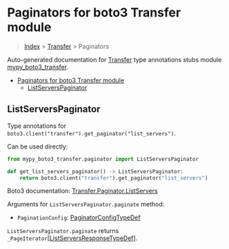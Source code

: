 # Paginators for boto3 Transfer module

> [Index](..) > [Transfer](.) > Paginators

Auto-generated documentation for
[Transfer](https://boto3.amazonaws.com/v1/documentation/api/latest/reference/services/transfer.html#Transfer)
type annotations stubs module
[mypy_boto3_transfer](https://pypi.org/project/mypy-boto3-transfer/).

- [Paginators for boto3 Transfer module](#paginators-for-boto3-transfer-module)
  - [ListServersPaginator](#listserverspaginator)

## ListServersPaginator

Type annotations for `boto3.client("transfer").get_paginator("list_servers")`.

Can be used directly:

```python
from mypy_boto3_transfer.paginator import ListServersPaginator

def get_list_servers_paginator() -> ListServersPaginator:
    return boto3.client("transfer").get_paginator("list_servers")
```

Boto3 documentation:
[Transfer.Paginator.ListServers](https://boto3.amazonaws.com/v1/documentation/api/latest/reference/services/transfer.html#Transfer.Paginator.ListServers)

Arguments for `ListServersPaginator.paginate` method:

- `PaginationConfig`:
  [PaginatorConfigTypeDef](./type_defs.md#paginatorconfigtypedef)

`ListServersPaginator.paginate` returns
`_PageIterator`\[[ListServersResponseTypeDef](./type_defs.md#listserversresponsetypedef)\].
